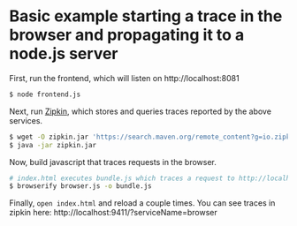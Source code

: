# Basic example starting a trace in the browser and propagating it to a node.js server

First, run the frontend, which will listen on http://localhost:8081

```bash
$ node frontend.js
```

Next, run [Zipkin](http://zipkin.io/), which stores and queries traces reported by the above services.

```bash
$ wget -O zipkin.jar 'https://search.maven.org/remote_content?g=io.zipkin.java&a=zipkin-server&v=LATEST&c=exec'
$ java -jar zipkin.jar
```

Now, build javascript that traces requests in the browser.

```bash
# index.html executes bundle.js which traces a request to http://localhost:8081
$ browserify browser.js -o bundle.js
```

Finally, `open index.html` and reload a couple times. You can see traces in zipkin here: http://localhost:9411/?serviceName=browser
